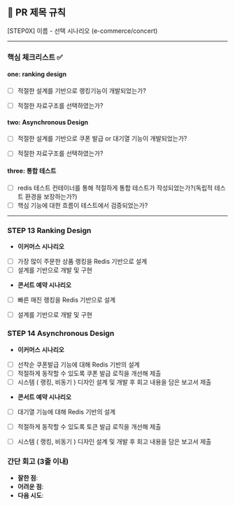 ## :pushpin: PR 제목 규칙
[STEP0X] 이름 - 선택 시나리오 (e-commerce/concert)

---
### **핵심 체크리스트** :white_check_mark:

#### one: ranking design
- [ ] 적절한 설계를 기반으로 랭킹기능이 개발되었는가?
- [ ] 적절한 자료구조를 선택하였는가?


#### two: Asynchronous Design
- [ ] 적절한 설계를 기반으로 쿠폰 발급 or 대기열 기능이 개발되었는가?
- [ ] 적절한 자료구조를 선택하였는가?


#### three: 통합 테스트
- [ ] redis 테스트 컨테이너를 통해 적절하게 통합 테스트가 작성되었는가?(독립적 테스트 환경을 보장하는가?)
- [ ] 핵심 기능에 대한 흐름이 테스트에서 검증되었는가?

---
### STEP 13 Ranking Design
- **이커머스 시나리오**
- [ ] 가장 많이 주문한 상품 랭킹을 Redis 기반으로 설계
- [ ] 설계를 기반으로 개발 및 구현

- **콘서트 예약 시나리오**
- [ ] 빠른 매진 랭킹을 Redis 기반으로 설계
- [ ] 설계를 기반으로 개발 및 구현


### STEP 14 Asynchronous Design
- **이커머스 시나리오**
- [ ] 선착순 쿠폰발급 기능에 대해 Redis 기반의 설계
- [ ] 적절하게 동작할 수 있도록 쿠폰 발급 로직을 개선해 제출
- [ ] 시스템 ( 랭킹, 비동기 ) 디자인 설계 및 개발 후 회고 내용을 담은 보고서 제출

- **콘서트 예약 시나리오**
- [ ] 대기열 기능에 대해 Redis 기반의 설계
- [ ] 적절하게 동작할 수 있도록 토큰 발급 로직을 개선해 제출
- [ ] 시스템 ( 랭킹, 비동기 ) 디자인 설계 및 개발 후 회고 내용을 담은 보고서 제출


### **간단 회고** (3줄 이내)
- **잘한 점**:
- **어려운 점**:
- **다음 시도**: